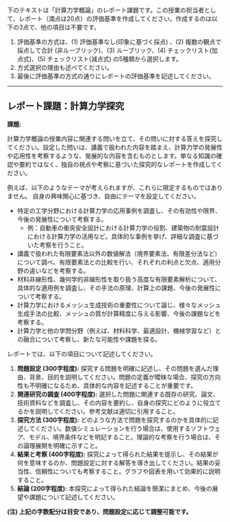 下のテキストは「計算力学概論」のレポート課題です。この授業の担当者として、レポート（満点は20点）の評価基準を作成してください。作成するのは以下の3点で、他の項目は不要です。

1. 評価基準の方式は、(1) 評価基準なし(印象に基づく採点) 、(2) 複数の観点で採点して合計  (非ルーブリック)、(3) ルーブリック、(4) チェックリスト(加点式)、(5) チェックリスト(減点式) の5種類から選択します。
2. 方式選択の理由も述べてください。
3. 最後に評価基準の方式の通りにレポートの評価基準を記述してください。

---------------------------------------
## レポート課題：計算力学探究

**課題:**

計算力学概論の授業内容に関連する問いを立て、その問いに対する答えを探究してください。設定した問いは、講義で扱われた内容を踏まえ、計算力学の発展性や応用性を考察するような、発展的な内容を含むものとします。単なる知識の確認や要約ではなく、独自の視点や考察に基づいた探究的なレポートを作成してください。

例えば、以下のようなテーマが考えられますが、これらに限定するものではありません。  自身の興味関心に基づき、自由にテーマを設定してください。

* 特定の工学分野における計算力学の応用事例を調査し、その有効性や限界、今後の発展性について考察する。
    * 例：自動車の衝突安全設計における計算力学の役割、建築物の耐震設計における計算力学の活用など。具体的な事例を挙げ、詳細な調査に基づいた考察を行うこと。
* 講義で扱われた有限要素法以外の数値解法（境界要素法、有限差分法など）について調べ、有限要素法との比較を行い、それぞれの利点と欠点、適用分野の違いなどを考察する。
* 材料非線形性、幾何学的非線形性を取り扱う高度な有限要素解析について、具体的な適用例を調査し、その手法の原理、計算上の課題、今後の発展性について考察する。
* 計算力学におけるメッシュ生成技術の重要性について論じ、様々なメッシュ生成手法の比較、メッシュの質が計算精度に与える影響、今後の課題などを考察する。
* 計算力学と他の学問分野（例えば、材料科学、最適設計、機械学習など）との融合について考察し、新たな可能性や課題を探る。


レポートでは、以下の項目について記述してください。

1. **問題設定 (300字程度):**  探究する問題を明確に記述し、その問題を選んだ理由、背景、目的を説明してください。問題の定義が曖昧な場合、探究の方向性も不明確になるため、具体的な内容を記述することが重要です。
2. **関連研究の調査 (400字程度):**  選択した問題に関連する既存の研究、論文、技術資料などを調査し、その内容を要約し、自身の探究にどのように役立てるかを説明してください。参考文献は適切に引用すること。
3. **探究方法 (300字程度):** どのような方法で問題を探究するのかを具体的に記述してください。数値シミュレーションを行う場合は、使用するソフトウェア、モデル、境界条件などを明記すること。理論的な考察を行う場合は、その論理展開を明確に示すこと。
4. **結果と考察 (400字程度):** 探究によって得られた結果を提示し、その結果が何を意味するのか、問題設定に対する解答を導き出してください。結果の妥当性、信頼性についても考察すること。グラフや図表を用いて効果的に説明すること。
5. **結論 (200字程度):**  本探究によって得られた結論を簡潔にまとめ、今後の展望や課題について記述してください。


**(注) 上記の字数配分は目安であり、問題設定に応じて調整可能です。**
